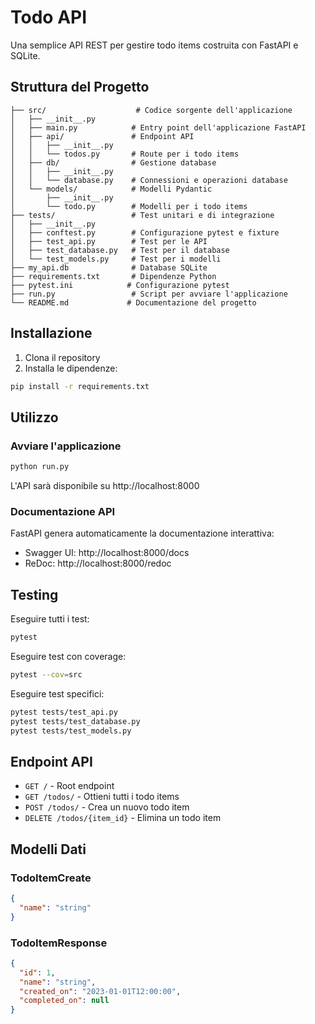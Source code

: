 # Todo API

Una semplice API REST per gestire todo items costruita con FastAPI e SQLite.

## Struttura del Progetto

```
├── src/                    # Codice sorgente dell'applicazione
│   ├── __init__.py
│   ├── main.py            # Entry point dell'applicazione FastAPI
│   ├── api/               # Endpoint API
│   │   ├── __init__.py
│   │   └── todos.py       # Route per i todo items
│   ├── db/                # Gestione database
│   │   ├── __init__.py
│   │   └── database.py    # Connessioni e operazioni database
│   └── models/            # Modelli Pydantic
│       ├── __init__.py
│       └── todo.py        # Modelli per i todo items
├── tests/                 # Test unitari e di integrazione
│   ├── __init__.py
│   ├── conftest.py        # Configurazione pytest e fixture
│   ├── test_api.py        # Test per le API
│   ├── test_database.py   # Test per il database
│   └── test_models.py     # Test per i modelli
├── my_api.db              # Database SQLite
├── requirements.txt       # Dipendenze Python
├── pytest.ini            # Configurazione pytest
├── run.py                 # Script per avviare l'applicazione
└── README.md             # Documentazione del progetto
```

## Installazione

1. Clona il repository
2. Installa le dipendenze:

```bash
pip install -r requirements.txt
```

## Utilizzo

### Avviare l'applicazione

```bash
python run.py
```

L'API sarà disponibile su http://localhost:8000

### Documentazione API

FastAPI genera automaticamente la documentazione interattiva:

- Swagger UI: http://localhost:8000/docs
- ReDoc: http://localhost:8000/redoc

## Testing

Eseguire tutti i test:

```bash
pytest
```

Eseguire test con coverage:

```bash
pytest --cov=src
```

Eseguire test specifici:

```bash
pytest tests/test_api.py
pytest tests/test_database.py
pytest tests/test_models.py
```

## Endpoint API

- `GET /` - Root endpoint
- `GET /todos/` - Ottieni tutti i todo items
- `POST /todos/` - Crea un nuovo todo item
- `DELETE /todos/{item_id}` - Elimina un todo item

## Modelli Dati

### TodoItemCreate

```json
{
  "name": "string"
}
```

### TodoItemResponse

```json
{
  "id": 1,
  "name": "string",
  "created_on": "2023-01-01T12:00:00",
  "completed_on": null
}
```
